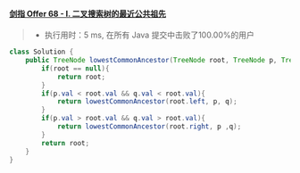 #### [剑指 Offer 68 - I. 二叉搜索树的最近公共祖先](https://leetcode-cn.com/problems/er-cha-sou-suo-shu-de-zui-jin-gong-gong-zu-xian-lcof/)

> - 执行用时：5 ms, 在所有 Java 提交中击败了100.00%的用户

```java
class Solution {
    public TreeNode lowestCommonAncestor(TreeNode root, TreeNode p, TreeNode q) {
        if(root == null){
            return root;
        }
        if(p.val < root.val && q.val < root.val){
            return lowestCommonAncestor(root.left, p, q);
        }
        if(p.val > root.val && q.val > root.val){
            return lowestCommonAncestor(root.right, p ,q);
        }
        return root;
    }
}
```

